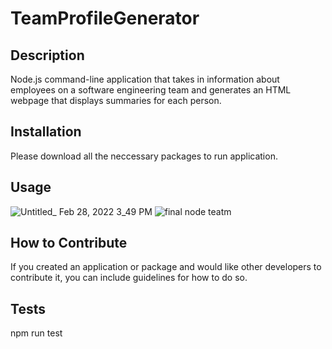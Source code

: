 # TeamProfileGenerator


## Description

Node.js command-line application that takes in information about employees on a software engineering team and generates an HTML webpage that displays summaries for each person.


## Installation

Please download all the neccessary packages to run application.

## Usage

![Untitled_ Feb 28, 2022 3_49 PM](https://user-images.githubusercontent.com/90116580/156064580-5bb7bbc1-55bc-4ce2-80f7-60393535720b.gif)
![final node teatm](https://user-images.githubusercontent.com/90116580/156064682-a72bd246-5b30-463b-8ce0-a353aa4ba90a.PNG)

## How to Contribute

If you created an application or package and would like other developers to contribute it, you can include guidelines for how to do so.

## Tests
npm run test
